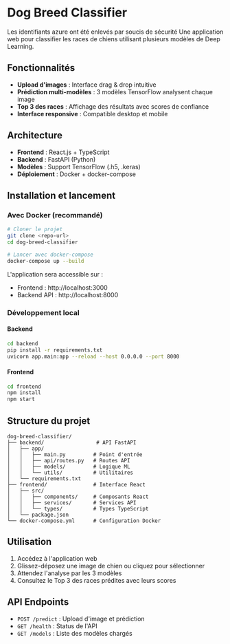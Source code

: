 # Dog Breed Classifier 
Les identifiants azure ont été enlevés par soucis de sécurité
Une application web pour classifier les races de chiens utilisant plusieurs modèles de Deep Learning.

##  Fonctionnalités

- **Upload d'images** : Interface drag & drop intuitive
- **Prédiction multi-modèles** : 3 modèles TensorFlow analysent chaque image
- **Top 3 des races** : Affichage des résultats avec scores de confiance
- **Interface responsive** : Compatible desktop et mobile

##  Architecture

- **Frontend** : React.js + TypeScript
- **Backend** : FastAPI (Python)
- **Modèles** : Support TensorFlow (.h5, .keras)
- **Déploiement** : Docker + docker-compose

##  Installation et lancement

### Avec Docker (recommandé)

```bash
# Cloner le projet
git clone <repo-url>
cd dog-breed-classifier

# Lancer avec docker-compose
docker-compose up --build
```

L'application sera accessible sur :
- Frontend : http://localhost:3000
- Backend API : http://localhost:8000

### Développement local

#### Backend
```bash
cd backend
pip install -r requirements.txt
uvicorn app.main:app --reload --host 0.0.0.0 --port 8000
```

#### Frontend
```bash
cd frontend
npm install
npm start
```

## Structure du projet

```
dog-breed-classifier/
├── backend/                 # API FastAPI
│   ├── app/
│   │   ├── main.py         # Point d'entrée
│   │   ├── api/routes.py   # Routes API
│   │   ├── models/         # Logique ML
│   │   └── utils/          # Utilitaires
│   └── requirements.txt
├── frontend/               # Interface React
│   ├── src/
│   │   ├── components/     # Composants React
│   │   ├── services/       # Services API
│   │   └── types/          # Types TypeScript
│   └── package.json
└── docker-compose.yml      # Configuration Docker
```

## Utilisation

1. Accédez à l'application web
2. Glissez-déposez une image de chien ou cliquez pour sélectionner
3. Attendez l'analyse par les 3 modèles
4. Consultez le Top 3 des races prédites avec leurs scores

## API Endpoints

- `POST /predict` : Upload d'image et prédiction
- `GET /health` : Status de l'API
- `GET /models` : Liste des modèles chargés
